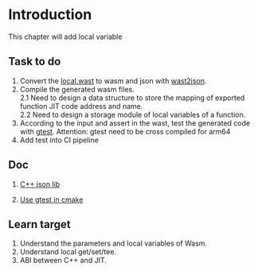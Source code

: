 # Introduction

This chapter will add local variable

## Task to do

1. Convert the [local.wast](./test/local.wast) to wasm and json with [wast2json](https://github.com/WebAssembly/wabt/blob/main/docs/wast2json.md).
2. Compile the generated wasm files. <br/>
   2.1 Need to design a data structure to store the mapping of exported function JIT code address and name.<br/>
   2.2 Need to design a storage module of local variables of a function.<br/>
3. According to the input and assert in the wast, test the generated code with [gtest](https://github.com/google/googletest). Attention: gtest need to be cross compiled for arm64
4. Add test into CI pipeline

## Doc

1. [C++ json lib](https://github.com/nlohmann/json.git)

2. [Use gtest in cmake](https://cmake.org/cmake/help/latest/module/FindGTest.html)

## Learn target

1. Understand the parameters and local variables of Wasm.
2. Understand local get/set/tee.
3. ABI between C++ and JIT.

